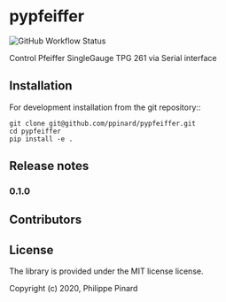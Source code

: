 # pypfeiffer

![GitHub Workflow Status](https://img.shields.io/github/workflow/status/ppinard/pypfeiffer/CI)

Control Pfeiffer SingleGauge TPG 261 via Serial interface


## Installation

For development installation from the git repository::

```
git clone git@github.com/ppinard/pypfeiffer.git
cd pypfeiffer
pip install -e .
```

## Release notes

### 0.1.0


## Contributors


## License

The library is provided under the MIT license license.

Copyright (c) 2020, Philippe Pinard





